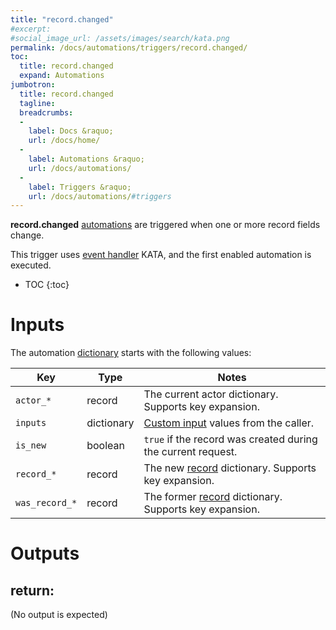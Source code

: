 ```yaml
---
title: "record.changed"
#excerpt: 
#social_image_url: /assets/images/search/kata.png
permalink: /docs/automations/triggers/record.changed/
toc:
  title: record.changed
  expand: Automations
jumbotron:
  title: record.changed
  tagline: 
  breadcrumbs:
  -
    label: Docs &raquo;
    url: /docs/home/
  -
    label: Automations &raquo;
    url: /docs/automations/
  -
    label: Triggers &raquo;
    url: /docs/automations/#triggers
---
```


**record.changed** [automations](/docs/automations/) are triggered when one or more record fields change.

This trigger uses [event handler](/docs/automations/#events) KATA, and the first enabled automation is executed.

* TOC
{:toc}

# Inputs

The automation [dictionary](/docs/automations/#dictionaries) starts with the following values:

| Key | Type | Notes
|-|-|-
| `actor_*` | record | The current actor dictionary. Supports key expansion.
| `inputs` | dictionary | [Custom input](/docs/automations/#inputs) values from the caller.
| `is_new` | boolean | `true` if the record was created during the current request.
| `record_*` | record | The new [record](/docs/records/types/) dictionary. Supports key expansion.
| `was_record_*` | record | The former [record](/docs/records/types/) dictionary. Supports key expansion.

# Outputs

## return:

(No output is expected)
